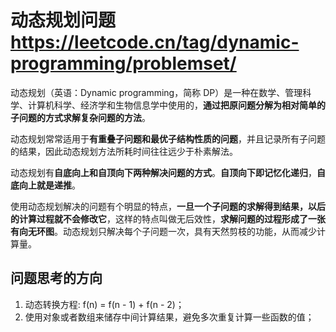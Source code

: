 # 动态规划问题<https://leetcode.cn/tag/dynamic-programming/problemset/>

动态规划（英语：Dynamic programming，简称 DP）是一种在数学、管理科学、计算机科学、经济学和生物信息学中使用的，**通过把原问题分解为相对简单的子问题的方式求解复杂问题的方法**。

动态规划常常适用于**有重叠子问题和最优子结构性质的问题**，并且记录所有子问题的结果，因此动态规划方法所耗时间往往远少于朴素解法。

动态规划有**自底向上和自顶向下两种解决问题的方式**。**自顶向下即记忆化递归**，**自底向上就是递推**。

使用动态规划解决的问题有个明显的特点，**一旦一个子问题的求解得到结果，以后的计算过程就不会修改它**，这样的特点叫做无后效性，**求解问题的过程形成了一张有向无环图**。动态规划只解决每个子问题一次，具有天然剪枝的功能，从而减少计算量。

## 问题思考的方向

1. 动态转换方程: f(n) = f(n - 1) + f(n - 2)；
2. 使用对象或者数组来储存中间计算结果，避免多次重复计算一些函数的值；
